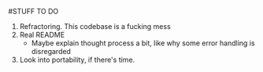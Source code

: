 #STUFF TO DO
1. Refractoring. This codebase is a fucking mess
2. Real README
    - Maybe explain thought process a bit, like why some error handling is
    disregarded
3. Look into portability, if there's time.

